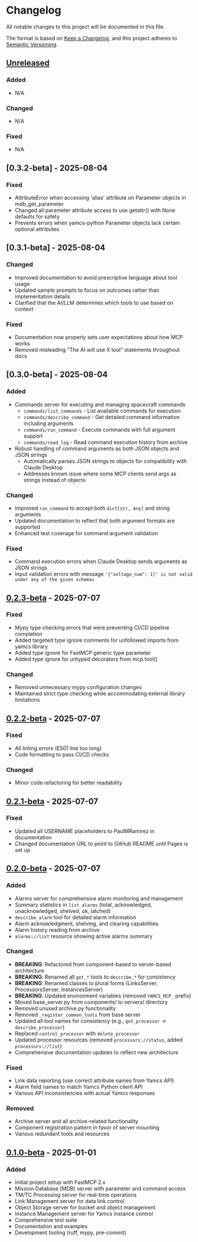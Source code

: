# Changelog

All notable changes to this project will be documented in this file.

The format is based on [Keep a Changelog](https://keepachangelog.com/en/1.0.0/),
and this project adheres to [Semantic Versioning](https://semver.org/spec/v2.0.0.html).

## [Unreleased]

### Added
- N/A

### Changed
- N/A

### Fixed
- N/A

## [0.3.2-beta] - 2025-08-04

### Fixed
- AttributeError when accessing 'alias' attribute on Parameter objects in mdb_get_parameter
- Changed all parameter attribute access to use getattr() with None defaults for safety
- Prevents errors when yamcs-python Parameter objects lack certain optional attributes

## [0.3.1-beta] - 2025-08-04

### Changed
- Improved documentation to avoid prescriptive language about tool usage
- Updated sample prompts to focus on outcomes rather than implementation details
- Clarified that the AI/LLM determines which tools to use based on context

### Fixed
- Documentation now properly sets user expectations about how MCP works
- Removed misleading "The AI will use X tool" statements throughout docs

## [0.3.0-beta] - 2025-08-04

### Added
- Commands server for executing and managing spacecraft commands
  - `commands/list_commands` - List available commands for execution
  - `commands/describe_command` - Get detailed command information including arguments
  - `commands/run_command` - Execute commands with full argument support
  - `commands/read_log` - Read command execution history from archive
- Robust handling of command arguments as both JSON objects and JSON strings
  - Automatically parses JSON strings to objects for compatibility with Claude Desktop
  - Addresses known issue where some MCP clients send args as strings instead of objects

### Changed
- Improved `run_command` to accept both `dict[str, Any]` and string arguments
- Updated documentation to reflect that both argument formats are supported
- Enhanced test coverage for command argument validation

### Fixed
- Command execution errors when Claude Desktop sends arguments as JSON strings
- Input validation errors with message `'{"voltage_num": 1}' is not valid under any of the given schemas`

## [0.2.3-beta] - 2025-07-07

### Fixed
- Mypy type checking errors that were preventing CI/CD pipeline completion
- Added targeted type ignore comments for unfollowed imports from yamcs library
- Added type ignore for FastMCP generic type parameter
- Added type ignore for untyped decorators from mcp.tool()

### Changed
- Removed unnecessary mypy configuration changes
- Maintained strict type checking while accommodating external library limitations

## [0.2.2-beta] - 2025-07-07

### Fixed
- All linting errors (E501 line too long)
- Code formatting to pass CI/CD checks

### Changed
- Minor code refactoring for better readability

## [0.2.1-beta] - 2025-07-07

### Fixed
- Updated all USERNAME placeholders to PaulMRamirez in documentation
- Changed documentation URL to point to GitHub README until Pages is set up

## [0.2.0-beta] - 2025-07-07

### Added
- Alarms server for comprehensive alarm monitoring and management
- Summary statistics in `list_alarms` (total, acknowledged, unacknowledged, shelved, ok, latched)
- `describe_alarm` tool for detailed alarm information
- Alarm acknowledgment, shelving, and clearing capabilities
- Alarm history reading from archive
- `alarms://list` resource showing active alarms summary

### Changed
- **BREAKING**: Refactored from component-based to server-based architecture
- **BREAKING**: Renamed all `get_*` tools to `describe_*` for consistency
- **BREAKING**: Renamed classes to plural forms (LinksServer, ProcessorsServer, InstancesServer)
- **BREAKING**: Updated environment variables (removed `YAMCS_MCP_` prefix)
- Moved base_server.py from components/ to servers/ directory
- Removed unused archive.py functionality
- Removed `_register_common_tools` from base server
- Updated all tool names for consistency (e.g., `get_processor` → `describe_processor`)
- Replaced `control_processor` with `delete_processor`
- Updated processor resources (removed `processors://status`, added `processors://list`)
- Comprehensive documentation updates to reflect new architecture

### Fixed
- Link data reporting (use correct attribute names from Yamcs API)
- Alarm field names to match Yamcs Python client API
- Various API inconsistencies with actual Yamcs responses

### Removed
- Archive server and all archive-related functionality
- Component registration pattern in favor of server mounting
- Various redundant tools and resources

## [0.1.0-beta] - 2025-01-01

### Added
- Initial project setup with FastMCP 2.x
- Mission Database (MDB) server with parameter and command access
- TM/TC Processing server for real-time operations
- Link Management server for data link control
- Object Storage server for bucket and object management
- Instance Management server for Yamcs instance control
- Comprehensive test suite
- Documentation and examples
- Development tooling (ruff, mypy, pre-commit)

[Unreleased]: https://github.com/PaulMRamirez/yamcs-mcp-server/compare/v0.2.3-beta...HEAD
[0.2.3-beta]: https://github.com/PaulMRamirez/yamcs-mcp-server/compare/v0.2.2-beta...v0.2.3-beta
[0.2.2-beta]: https://github.com/PaulMRamirez/yamcs-mcp-server/compare/v0.2.1-beta...v0.2.2-beta
[0.2.1-beta]: https://github.com/PaulMRamirez/yamcs-mcp-server/compare/v0.2.0-beta...v0.2.1-beta
[0.2.0-beta]: https://github.com/PaulMRamirez/yamcs-mcp-server/compare/v0.1.0-beta...v0.2.0-beta
[0.1.0-beta]: https://github.com/PaulMRamirez/yamcs-mcp-server/releases/tag/v0.1.0-beta